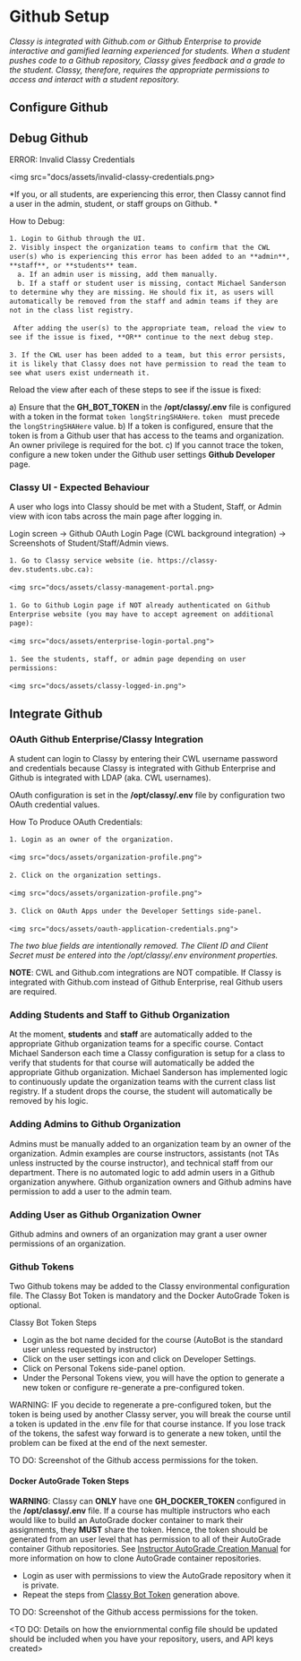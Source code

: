 # Github Setup

*Classy is integrated with Github.com or Github Enterprise to provide interactive and gamified learning experienced for students. When a student pushes code to a Github repository, Classy gives feedback and a grade to the student. Classy, therefore, requires the appropriate permissions to access and interact with a student repository.*

## Configure Github

## Debug Github

ERROR: Invalid Classy Credentials

<img src="docs/assets/invalid-classy-credentials.png>

*If you, or all students, are experiencing this error, then Classy cannot find a user in the admin, student, or staff groups on Github. *

How to Debug:

    1. Login to Github through the UI.
    2. Visibly inspect the organization teams to confirm that the CWL user(s) who is experiencing this error has been added to an **admin**, **staff**, or **students** team.
      a. If an admin user is missing, add them manually.
      b. If a staff or student user is missing, contact Michael Sanderson to determine why they are missing. He should fix it, as users will automatically be removed from the staff and admin teams if they are not in the class list registry. 

     After adding the user(s) to the appropriate team, reload the view to see if the issue is fixed, **OR** continue to the next debug step.

    3. If the CWL user has been added to a team, but this error persists, it is likely that Classy does not have permission to read the team to see what users exist underneath it.

Reload the view after each of these steps to see if the issue is fixed:

a) Ensure that the **GH_BOT_TOKEN** in the **/opt/classy/.env** file is configured with a token in the format `token longStringSHAHere`. `token ` must precede the `longStringSHAHere` value.
b) If a token is configured, ensure that the token is from a Github user that has access to the teams and organization. An owner privilege is required for the bot.
c) If you cannot trace the token, configure a new token under the Github user settings **Github Developer** page.

### Classy UI - Expected Behaviour

A user who logs into Classy should be met with a Student, Staff, or Admin view with icon tabs across the main page after logging in.

Login screen → Github OAuth Login Page (CWL background integration) → Screenshots of Student/Staff/Admin views.

    1. Go to Classy service website (ie. https://classy-dev.students.ubc.ca):

    <img src="docs/assets/classy-management-portal.png>

    1. Go to Github Login page if NOT already authenticated on Github Enterprise website (you may have to accept agreement on additional page):

    <img src="docs/assets/enterprise-login-portal.png">

    1. See the students, staff, or admin page depending on user permissions:

    <img src="docs/assets/classy-logged-in.png">

## Integrate Github

### OAuth Github Enterprise/Classy Integration

A student can login to Classy by entering their CWL username password and credentials because Classy is integrated with Github Enterprise and Github is integrated with LDAP (aka. CWL usernames).

OAuth configuration is set in the **/opt/classy/.env** file by configuration two OAuth credential values.

How To Produce OAuth Credentials:

    1. Login as an owner of the organization.

    <img src="docs/assets/organization-profile.png">

    2. Click on the organization settings.

    <img src="docs/assets/organization-profile.png">

    3. Click on OAuth Apps under the Developer Settings side-panel.

    <img src="docs/assets/oauth-application-credentials.png">

*The two blue fields are intentionally removed. The Client ID and Client Secret must be entered into the /opt/classy/.env environment properties.*

**NOTE**: CWL and Github.com integrations are NOT compatible. If Classy is integrated with Github.com instead of Github Enterprise, real Github users are required.

### Adding Students and Staff to Github Organization

At the moment, **students** and **staff** are automatically added to the appropriate Github organization teams for a specific course. Contact Michael Sanderson each time a Classy configuration is setup for a class to verify that students for that course will automatically be added the appropriate Github organization. Michael Sanderson has implemented logic to continuously update the organization teams with the current class list registry. If a student drops the course, the student will automatically be removed by his logic.

### Adding Admins to Github Organization

Admins must be manually added to an organization team by an owner of the organization. Admin examples are course instructors, assistants (not TAs unless instructed by the course instructor), and technical staff from our department. There is no automated logic to add admin users in a Github organization anywhere. Github organization owners and Github admins have permission to add a user to the admin team.

### Adding User as Github Organization Owner

Github admins and owners of an organization may grant a user owner permissions of an organization.


### Github Tokens

Two Github tokens may be added to the Classy environmental configuration file. The Classy Bot Token is mandatory and the Docker AutoGrade Token is optional.

Classy Bot Token Steps

- Login as the bot name decided for the course (AutoBot is the standard user unless requested by instructor)
- Click on the user settings icon and click on Developer Settings.
- Click on Personal Tokens side-panel option.
- Under the Personal Tokens view, you will have the option to generate a new token or configure re-generate a pre-configured token.

WARNING: IF you decide to regenerate a pre-configured token, but the token is being used by another Classy server, you will break the course until a token is updated in the .env file for that course instance. If you lose track of the tokens, the safest way forward is to generate a new token, until the problem can be fixed at the end of the next semester.

TO DO: Screenshot of the Github access permissions for the token.

#### Docker AutoGrade Token Steps

**WARNING**: Classy can **ONLY** have one **GH_DOCKER_TOKEN** configured in the **/opt/classy/.env** file. If a course has multiple instructors who each would like to build an AutoGrade docker container to mark their assignments, they **MUST** share the token. Hence, the token should be generated from an user level that has permission to all of their AutoGrade container Github repositories. See [Instructor AutoGrade Creation Manual](/docs/instructor/autograde.md#overview) for more information on how to clone AutoGrade container repositories.

- Login as user with permissions to view the AutoGrade repository when it is private.
- Repeat the steps from [Classy Bot Token](#classy-bot-token-steps) generation above.

TO DO: Screenshot of the Github access permissions for the token.

<TO DO: Details on how the enviornmental config file should be updated should be included when you have your repository, users, and API keys created>
